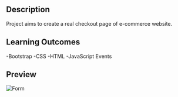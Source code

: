## Description
Project aims to create a real checkout page of e-commerce website.

## Learning Outcomes

-Bootstrap
-CSS
-HTML
-JavaScript Events


   
## Preview


![Form](TaskTracker.gif)